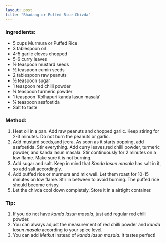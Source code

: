 ```yaml
---
layout: post
title: "Bhadang or Puffed Rice Chivda"
---
```




### Ingredients:
* 5 cups Murmura or Puffed Rice
* 3 tablespoon oil
* 4-5 garlic cloves chopped
* 5-6 curry leaves
* ½ teaspoon mustard seeds
* ½ teaspoon cumin seeds
* 2 tablespoon raw peanuts
* ½ teaspoon sugar
* 1 teaspoon red chilli powder
* ¼ teaspoon turmeric powder
* 1 teaspoon 'Kolhapuri kanda lasun masala'
* ¼ teaspoon asafoetida
* Salt to taste

### Method:
1. Heat oil in a pan. Add raw peanuts and chopped garlic. Keep stiring for 2-3 minutes. Do not burn the peanuts or garlic.  
2. Add mustard seeds,and jeera. As soon as it starts popping, add asafoetida. Stir everything. Add curry leaves,red chilli powder, turmeric powder, and kanda lasun masala. Stir continuously for 2 minutes on a low flame. Make sure it is not burning. 
3. Add sugar and salt. Keep in mind that _Kanda lasun masala_ has salt in it, so add salt accordingly. 
4. Add puffed rice or murmura and mix well. Let them roast for 10-15 minutes on low flame. Stir in between to avoid burning. The puffed rice should become crispy. 
5. Let the chivda cool down completely. Store it in a airtight container.  

### Tip:
1. If you do not have _kanda lasun masala_, just add regular red chilli powder.
2. You can always adjust the measurement of red chilli powder and _kanda lasun masala_ according to your spice level. 
3. You can add _Metkut_ instead of _kanda lasun masala_. It tastes perfect!